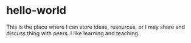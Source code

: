 # hello-world
This is the place where I can store ideas, resources, or I may share and discuss thing with peers. 
I like learning and teaching.
